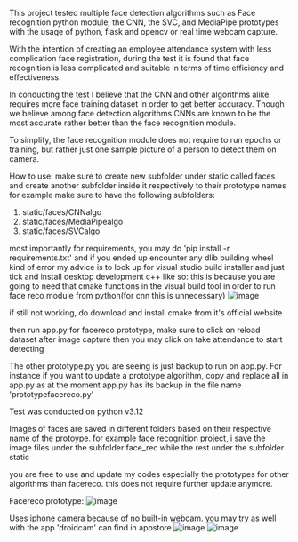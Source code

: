 This project tested multiple face detection algorithms such as Face recognition python module, the CNN, the SVC, and MediaPipe prototypes with the usage of python, flask and opencv or real time webcam capture.

With the intention of creating an employee attendance system with less complication face registration, during the test it is found that face recognition is less complicated and suitable in terms of time efficiency and effectiveness.

In conducting the test I believe that the CNN and other algorithms alike requires more face training dataset in order to get better accuracy. Though we believe among face detection algorithms CNNs are known to be the most accurate rather better than the face recognition module.

To simplify, the face recognition module does not require to run epochs or training, but rather just one sample picture of a person to detect them on camera.


How to use:
make sure to create new subfolder under static called faces and create another subfolder inside it respectively to their prototype names
for example make sure to have the following subfolders:

1. static/faces/CNNalgo
2. static/faces/MediaPipealgo
3. static/faces/SVCalgo

most importantly for requirements, you may do 'pip install -r requirements.txt' and if you ended up encounter any dlib building wheel kind of error my advice is to look up for visual studio build installer and just tick and install desktop development c++ like so:
this is because you are going to need that cmake functions in the visual build tool in order to run face reco module from python(for cnn this is unnecessary)
![image](https://github.com/user-attachments/assets/daffa94e-7c96-46c4-b9c1-5e6afd7d69a7)

if still not working, do download and install cmake from it's official website

then run app.py
for facereco prototype, make sure to click on reload dataset after image capture then you may click on take attendance to start detecting

The other prototype.py you are seeing is just backup to run on app.py. For instance if you want to update a prototype algorithm, copy and replace all in app.py as at the moment app.py has its backup in the file name 'prototypefacereco.py'

Test was conducted on python v3.12

Images of faces are saved in different folders based on their respective name of the protoype. for example face recognition project, i save the image files under the subfolder face_rec
while the rest under the subfolder static

you are free to use and update my codes especially the prototypes for other algorithms than facereco. this does not require further update anymore.

Facereco prototype:
![image](https://github.com/user-attachments/assets/65f319f2-9f1c-4528-8282-d7003b115cfc)

Uses iphone camera because of no built-in webcam. you may try as well with the app 'droidcam' can find in appstore
![image](https://github.com/user-attachments/assets/eed6b28f-b0f3-40f2-bbdd-aa6f80fd08cc)
![image](https://github.com/user-attachments/assets/fbf672f9-0102-4694-a08a-c89e79843cca)
